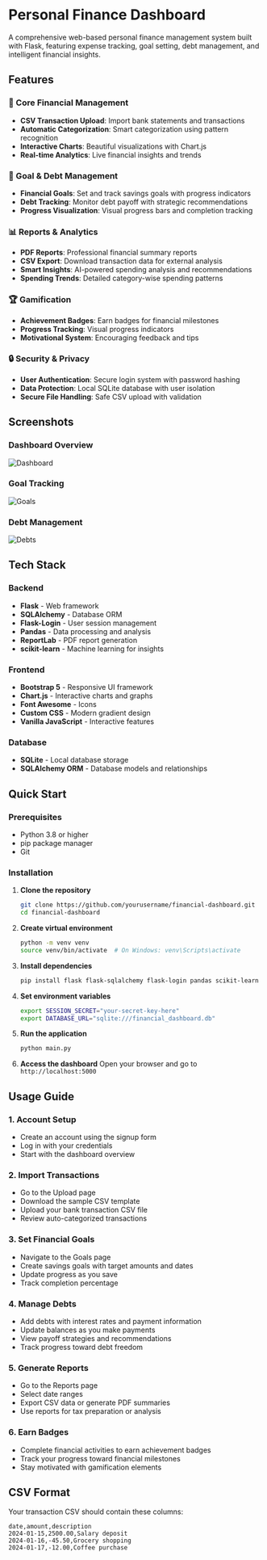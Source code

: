 # Personal Finance Dashboard

A comprehensive web-based personal finance management system built with Flask, featuring expense tracking, goal setting, debt management, and intelligent financial insights.

## Features

### 🏦 Core Financial Management
- **CSV Transaction Upload**: Import bank statements and transactions
- **Automatic Categorization**: Smart categorization using pattern recognition
- **Interactive Charts**: Beautiful visualizations with Chart.js
- **Real-time Analytics**: Live financial insights and trends

### 🎯 Goal & Debt Management
- **Financial Goals**: Set and track savings goals with progress indicators
- **Debt Tracking**: Monitor debt payoff with strategic recommendations
- **Progress Visualization**: Visual progress bars and completion tracking

### 📊 Reports & Analytics
- **PDF Reports**: Professional financial summary reports
- **CSV Export**: Download transaction data for external analysis
- **Smart Insights**: AI-powered spending analysis and recommendations
- **Spending Trends**: Detailed category-wise spending patterns

### 🏆 Gamification
- **Achievement Badges**: Earn badges for financial milestones
- **Progress Tracking**: Visual progress indicators
- **Motivational System**: Encouraging feedback and tips

### 🔒 Security & Privacy
- **User Authentication**: Secure login system with password hashing
- **Data Protection**: Local SQLite database with user isolation
- **Secure File Handling**: Safe CSV upload with validation

## Screenshots

### Dashboard Overview
![Dashboard](static/images/dashboard-preview.png)

### Goal Tracking
![Goals](static/images/goals-preview.png)

### Debt Management
![Debts](static/images/debts-preview.png)

## Tech Stack

### Backend
- **Flask** - Web framework
- **SQLAlchemy** - Database ORM
- **Flask-Login** - User session management
- **Pandas** - Data processing and analysis
- **ReportLab** - PDF report generation
- **scikit-learn** - Machine learning for insights

### Frontend
- **Bootstrap 5** - Responsive UI framework
- **Chart.js** - Interactive charts and graphs
- **Font Awesome** - Icons
- **Custom CSS** - Modern gradient design
- **Vanilla JavaScript** - Interactive features

### Database
- **SQLite** - Local database storage
- **SQLAlchemy ORM** - Database models and relationships

## Quick Start

### Prerequisites
- Python 3.8 or higher
- pip package manager
- Git

### Installation

1. **Clone the repository**
   ```bash
   git clone https://github.com/yourusername/financial-dashboard.git
   cd financial-dashboard
   ```

2. **Create virtual environment**
   ```bash
   python -m venv venv
   source venv/bin/activate  # On Windows: venv\Scripts\activate
   ```

3. **Install dependencies**
   ```bash
   pip install flask flask-sqlalchemy flask-login pandas scikit-learn reportlab werkzeug
   ```

4. **Set environment variables**
   ```bash
   export SESSION_SECRET="your-secret-key-here"
   export DATABASE_URL="sqlite:///financial_dashboard.db"
   ```

5. **Run the application**
   ```bash
   python main.py
   ```

6. **Access the dashboard**
   Open your browser and go to `http://localhost:5000`

## Usage Guide

### 1. Account Setup
- Create an account using the signup form
- Log in with your credentials
- Start with the dashboard overview

### 2. Import Transactions
- Go to the Upload page
- Download the sample CSV template
- Upload your bank transaction CSV file
- Review auto-categorized transactions

### 3. Set Financial Goals
- Navigate to the Goals page
- Create savings goals with target amounts and dates
- Update progress as you save
- Track completion percentage

### 4. Manage Debts
- Add debts with interest rates and payment information
- Update balances as you make payments
- View payoff strategies and recommendations
- Track progress toward debt freedom

### 5. Generate Reports
- Go to the Reports page
- Select date ranges
- Export CSV data or generate PDF summaries
- Use reports for tax preparation or analysis

### 6. Earn Badges
- Complete financial activities to earn achievement badges
- Track your progress toward financial milestones
- Stay motivated with gamification elements

## CSV Format

Your transaction CSV should contain these columns:

```csv
date,amount,description
2024-01-15,2500.00,Salary deposit
2024-01-16,-45.50,Grocery shopping
2024-01-17,-12.00,Coffee purchase

